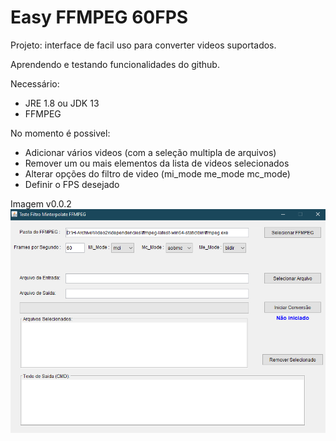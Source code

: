 # Easy FFMPEG 60FPS

<p>Projeto: interface de facil uso para converter videos suportados.</p>
<p>Aprendendo e testando funcionalidades do github.</p>

Necessário:
- JRE 1.8 ou JDK 13
- FFMPEG

No momento é possivel:
- Adicionar vários videos (com a seleção multipla de arquivos)
- Remover um ou mais elementos da lista de videos selecionados
- Alterar opções do filtro de video (mi_mode me_mode mc_mode)
- Definir o FPS desejado

Imagem v0.0.2
![screenshot](https://github.com/Neerosh/EasyFFMPEG/blob/main/Untitled.png)

